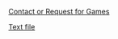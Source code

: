 [Contact or Request for Games](mailto:crunchyb34ans@protonmail.com) 

<a href="downloadURL" target="https://github.com/crunchybeans990/Cracked-Games-Centre/tree/gh-pages/files"> Text file </a>
